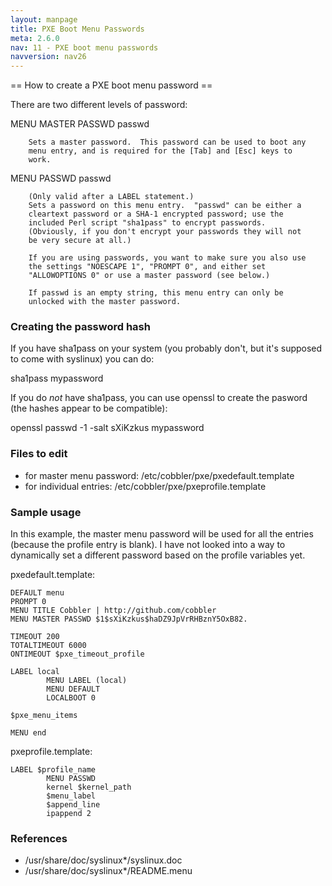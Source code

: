 ```yaml
---
layout: manpage
title: PXE Boot Menu Passwords 
meta: 2.6.0
nav: 11 - PXE boot menu passwords
navversion: nav26
---
```


<p>== How to create a PXE boot menu password ==</p>

<p>There are two different levels of password:</p>

<p>MENU MASTER PASSWD passwd</p>

<pre><code>    Sets a master password.  This password can be used to boot any
    menu entry, and is required for the [Tab] and [Esc] keys to
    work.
</code></pre>

<p>MENU PASSWD passwd</p>

<pre><code>    (Only valid after a LABEL statement.)
    Sets a password on this menu entry.  "passwd" can be either a
    cleartext password or a SHA-1 encrypted password; use the
    included Perl script "sha1pass" to encrypt passwords.
    (Obviously, if you don't encrypt your passwords they will not
    be very secure at all.)

    If you are using passwords, you want to make sure you also use
    the settings "NOESCAPE 1", "PROMPT 0", and either set
    "ALLOWOPTIONS 0" or use a master password (see below.)

    If passwd is an empty string, this menu entry can only be
    unlocked with the master password.
</code></pre>

<h3>Creating the password hash</h3>

<p>If you have sha1pass on your system (you probably don't, but it's supposed to come with syslinux) you can do:</p>

<p>sha1pass mypassword</p>

<p>If you do <em>not</em> have sha1pass, you can use openssl to create the pasword (the hashes appear to be compatible):</p>

<p>openssl passwd -1 -salt sXiKzkus mypassword</p>

<h3>Files to edit</h3>

<ul>
<li>for master menu password: /etc/cobbler/pxe/pxedefault.template</li>
<li>for individual entries: /etc/cobbler/pxe/pxeprofile.template</li>
</ul>


<h3>Sample usage</h3>

<p>In this example, the master menu password will be used for all the entries (because the profile entry is blank).  I have not looked into a way to dynamically set a different password based on the profile variables yet.</p>

<p>pxedefault.template:</p>

<pre><code>DEFAULT menu
PROMPT 0
MENU TITLE Cobbler | http://github.com/cobbler
MENU MASTER PASSWD $1$sXiKzkus$haDZ9JpVrRHBznY5OxB82.

TIMEOUT 200
TOTALTIMEOUT 6000
ONTIMEOUT $pxe_timeout_profile

LABEL local
        MENU LABEL (local)
        MENU DEFAULT
        LOCALBOOT 0

$pxe_menu_items

MENU end
</code></pre>

<p>pxeprofile.template:</p>

<pre><code>LABEL $profile_name
        MENU PASSWD
        kernel $kernel_path
        $menu_label
        $append_line
        ipappend 2
</code></pre>

<h3>References</h3>

<ul>
<li>/usr/share/doc/syslinux*/syslinux.doc</li>
<li>/usr/share/doc/syslinux*/README.menu</li>
</ul>

